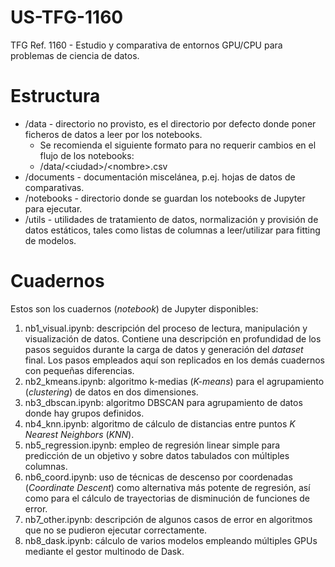 # US-TFG-1160
TFG Ref. 1160 - Estudio y comparativa de entornos GPU/CPU para problemas de ciencia de datos.

# Estructura
* /data - directorio no provisto, es el directorio por defecto donde poner ficheros de datos a leer por los notebooks.
	* Se recomienda el siguiente formato para no requerir cambios en el flujo de los notebooks:
	* /data/\<ciudad\>/\<nombre\>.csv
* /documents - documentación miscelánea, p.ej. hojas de datos de comparativas.
* /notebooks - directorio donde se guardan los notebooks de Jupyter para ejecutar.
* /utils - utilidades de tratamiento de datos, normalización y provisión de datos estáticos, tales como listas de columnas a leer/utilizar para fitting de modelos.

# Cuadernos

Estos son los cuadernos (*notebook*) de Jupyter disponibles:

1. nb1_visual.ipynb: descripción del proceso de lectura, manipulación y visualización de datos. Contiene una descripción en profundidad de los pasos seguidos durante la carga de datos y generación del *dataset* final. Los pasos empleados aquí son replicados en los demás cuadernos con pequeñas diferencias.
2. nb2_kmeans.ipynb: algoritmo k-medias (*K-means*) para el agrupamiento (*clustering*) de datos en dos dimensiones.
3. nb3_dbscan.ipynb: algoritmo DBSCAN para agrupamiento de datos donde hay grupos definidos.
4. nb4_knn.ipynb: algoritmo de cálculo de distancias entre puntos *K Nearest Neighbors* (*KNN*).
5. nb5_regression.ipynb: empleo de regresión linear simple para predicción de un objetivo y sobre datos tabulados con múltiples columnas.
6. nb6_coord.ipynb: uso de técnicas de descenso por coordenadas (*Coordinate Descent*) como alternativa más potente de regresión, así como para el cálculo de trayectorias de disminución de funciones de error.
7. nb7_other.ipynb: descripción de algunos casos de error en algoritmos que no se pudieron ejecutar correctamente.
8. nb8_dask.ipynb: cálculo de varios modelos empleando múltiples GPUs mediante el gestor multinodo de Dask.
